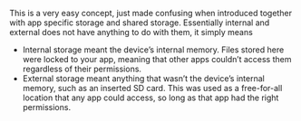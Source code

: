 This is a very easy concept, just made confusing when introduced together with app specific storage and shared storage. Essentially internal and external does not have anything to do with them, it simply means

-   Internal storage meant the device’s internal memory. Files stored here were locked to your app, meaning that other apps couldn’t access them regardless of their permissions.
-   External storage meant anything that wasn’t the device’s internal memory, such as an inserted SD card. This was used as a free-for-all location that any app could access, so long as that app had the right permissions.
